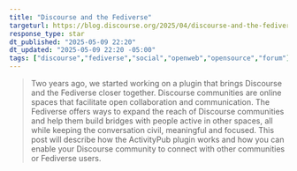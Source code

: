 ```yaml
---
title: "Discourse and the Fediverse"
targeturl: https://blog.discourse.org/2025/04/discourse-and-the-fediverse/
response_type: star
dt_published: "2025-05-09 22:20"
dt_updated: "2025-05-09 22:20 -05:00"
tags: ["discourse","fediverse","social","openweb","opensource","forum"]
---
```


> Two years ago, we started working on a plugin that brings Discourse and the Fediverse closer together. Discourse communities are online spaces that facilitate open collaboration and communication. The Fediverse offers ways to expand the reach of Discourse communities and help them build bridges with people active in other spaces, all while keeping the conversation civil, meaningful and focused. This post will describe how the ActivityPub plugin works and how you can enable your Discourse community to connect with other communities or Fediverse users.